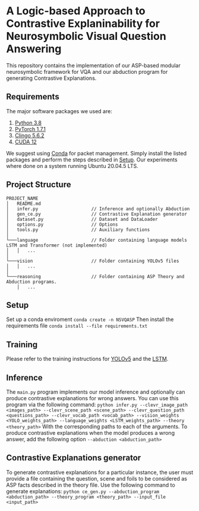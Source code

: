 # A Logic-based Approach to Contrastive Explaninability for Neurosymbolic Visual Question Answering

This repository contains the implementation of our ASP-based modular neurosymbolic framework for VQA 
and our abduction program for generating Contrastive Explanations.

## Requirements

The major software packages we used are:
1. [Python 3.8](https://www.python.org/)
2. [PyTorch 1.7.1](https://pytorch.org/)
3. [Clingo 5.6.2](https://potassco.org/clingo/)
3. [CUDA 12](https://developer.nvidia.com/cuda-downloads)

We suggest using [Conda](https://docs.conda.io/en/latest/) for packet management.
Simply install the listed packages and perform the steps described in [Setup](#setup). 
Our experiments where done on a system running Ubuntu 20.04.5 LTS.

## Project Structure

```
PROJECT_NAME
│   README.md
│   infer.py                    // Inference and optionally Abduction
│   gen_ce.py                   // Contrastive Explanation generator
│   dataset.py                  // Dataset and DataLoader
│   options.py                  // Options
│   tools.py                    // Auxiliary functions
│
└───language                    // Folder containing language models LSTM and Transformer (not implemented)
│   │   ...
│
└───vision                      // Folder containing YOLOv5 files
│   │   ...
│   
└───reasoning                   // Folder containing ASP Theory and Abduction programs.
    │   ...
```

## Setup

Set up a conda enviroment
`conda create -n NSVQASP`
Then install the requirements file
`conda install --file requirements.txt`

## Training

Please refer to the training instructions for [YOLOv5](https://github.com/ultralytics/yolov5) and the [LSTM](https://github.com/kexinyi/ns-vqa).


## Inference

The `main.py` program implements our model inference and optionally can produce contrastive explanations for wrong answers.
You can use this program via the following command:
`python infer.py --clevr_image_path <images_path> --clevr_scene_path <scene_path> --clevr_question_path <questions_path> --clevr_vocab_path <vocab_path> --vision_weights <YOLO_weights_path> --language_weights <LSTM_weights_path> --theory <theory_path>`
With the corresponding paths to each of the arguments.
To produce contrastive explanations when the model produces a wrong answer, add the following option
`--abduction <abduction_path>`

## Contrastive Explanations generator

To generate contrastive explanations for a particular instance, the user must provide a file 
containing the question, scene and foils to be considered as ASP facts described in the theory file.
Use the following command to generate explanations:
`python ce_gen.py --abduction_program <abduction_path> --theory_program <theory_path> --input_file <input_path>`
<!-- Additionally, the user may provide custom weights for the change rules in the abduction file by including 
weight facts of the form `weigth(change_operation, cost).`, where change_operation is one of the changes implemented in the abduction file and cost is the custom cost assigned to it.  -->


